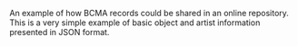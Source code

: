 An example of how BCMA records could be shared in an online repository. This is a very simple example of basic object and artist information presented in JSON format.
